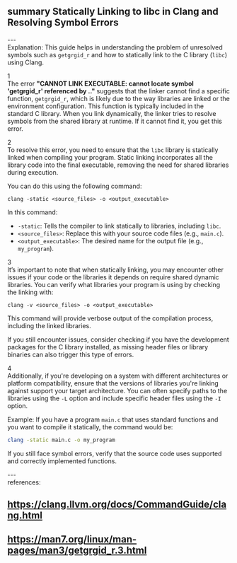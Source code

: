 ## summary Statically Linking to libc in Clang and Resolving Symbol Errors <br>
---<br>
Explanation: This guide helps in understanding the problem of unresolved symbols such as `getgrgid_r` and how to statically link to the C library (`libc`) using Clang.

1  
The error **"CANNOT LINK EXECUTABLE: cannot locate symbol 'getgrgid_r' referenced by .."** suggests that the linker cannot find a specific function, `getgrgid_r`, which is likely due to the way libraries are linked or the environment configuration. This function is typically included in the standard C library. When you link dynamically, the linker tries to resolve symbols from the shared library at runtime. If it cannot find it, you get this error.

2  
To resolve this error, you need to ensure that the `libc` library is statically linked when compiling your program. Static linking incorporates all the library code into the final executable, removing the need for shared libraries during execution. 

   You can do this using the following command: 
   ```
   clang -static <source_files> -o <output_executable>
   ```
   In this command:
   - `-static`: Tells the compiler to link statically to libraries, including `libc`.
   - `<source_files>`: Replace this with your source code files (e.g., `main.c`).
   - `<output_executable>`: The desired name for the output file (e.g., `my_program`).

3  
It’s important to note that when statically linking, you may encounter other issues if your code or the libraries it depends on require shared dynamic libraries. You can verify what libraries your program is using by checking the linking with:
   ```
   clang -v <source_files> -o <output_executable>
   ```
   This command will provide verbose output of the compilation process, including the linked libraries.

   If you still encounter issues, consider checking if you have the development packages for the C library installed, as missing header files or library binaries can also trigger this type of errors. 

4  
Additionally, if you're developing on a system with different architectures or platform compatibility, ensure that the versions of libraries you're linking against support your target architecture. You can often specify paths to the libraries using the `-L` option and include specific header files using the `-I` option. 

Example: If you have a program `main.c` that uses standard functions and you want to compile it statically, the command would be:
```bash
clang -static main.c -o my_program
```
If you still face symbol errors, verify that the source code uses supported and correctly implemented functions.

---<br>
references: 
## https://clang.llvm.org/docs/CommandGuide/clang.html 
## https://man7.org/linux/man-pages/man3/getgrgid_r.3.html